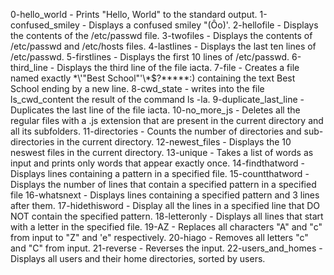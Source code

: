 0-hello_world - Prints "Hello, World" to the standard output.
1-confused_smiley - Displays a confused smiley "(Ôo)'.
2-hellofile - Displays the contents of the /etc/passwd file.
3-twofiles - Displays the contents of /etc/passwd and /etc/hosts files.
4-lastlines - Displays the last ten lines of /etc/passwd.
5-firstlines - Displays the first 10 lines of /etc/passwd.
6-third_line - Displays the third line of the file iacta.
7-file - Creates a file named exactly \*\\'"Best School"\'\\*$\?\*\*\*\*\*:) containing the text Best School ending by a new line.
8-cwd_state - writes into the file ls_cwd_content the result of the command ls -la. 
9-duplicate_last_line - Duplicates the last line of the file iacta.
10-no_more_js - Deletes all the regular files with a .js extension that are present in the current directory and all its subfolders.
11-directories - Counts the number of directories and sub-directories in the current directory.
12-newest_files - Displays the 10 neswest files in the current directory.
13-unique - Takes a list of words as input and prints only words that appear exactly once.
14-findthatword - Displays lines containing a pattern in a specified file.
15-countthatword - Displays the number of lines that contain a specified pattern in a specified file
16-whatsnext - Displays lines containing a specified pattern and 3 lines after them.
17-hidethisword - Display all the lines in a specified line that DO NOT contain the specified pattern.
18-letteronly - Displays all lines that start with a letter in the specified file.
19-AZ - Replaces all characters "A" and "c" from input to "Z" and 'e" respectively.
20-hiago - Removes all letters "c" and "C" from input.
21-reverse - Reverses the input.
22-users_and_homes - Displays all users and their home directories, sorted by users.
